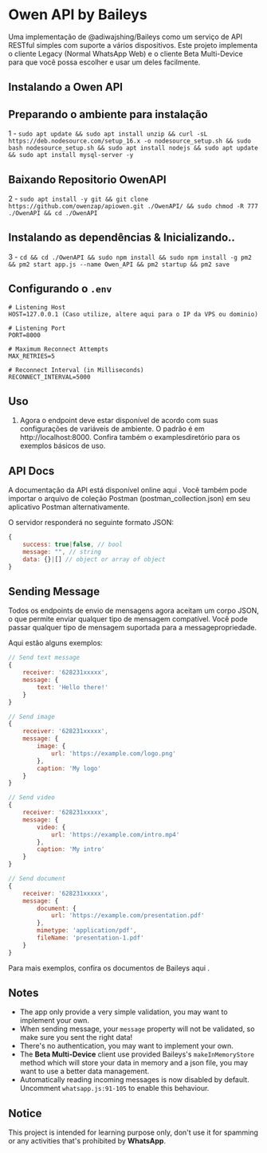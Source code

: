 # Owen API by Baileys

Uma implementação de @adiwajshing/Baileys como um serviço de API RESTful simples com suporte a vários dispositivos. Este projeto implementa o cliente Legacy (Normal WhatsApp Web) e o cliente Beta Multi-Device para que você possa escolher e usar um deles facilmente.

## Instalando a Owen API

##  Preparando o ambiente para instalação
1 - ```sudo apt update && sudo apt install unzip && curl -sL https://deb.nodesource.com/setup_16.x -o nodesource_setup.sh && sudo bash nodesource_setup.sh && sudo apt install nodejs && sudo apt update && sudo apt install mysql-server -y```

## Baixando Repositorio OwenAPI
2 - ```sudo apt install -y git && git clone https://github.com/owenzap/apiowen.git ./OwenAPI/ && sudo chmod -R 777 ./OwenAPI && cd ./OwenAPI```

## Instalando as dependências & Inicializando..
3 - ```cd && cd ./OwenAPI && sudo npm install && sudo npm install -g pm2 && pm2 start app.js --name Owen_API && pm2 startup && pm2 save```

## Configurando o `.env` 

```env
# Listening Host
HOST=127.0.0.1 (Caso utilize, altere aqui para o IP da VPS ou dominio)

# Listening Port
PORT=8000

# Maximum Reconnect Attempts
MAX_RETRIES=5

# Reconnect Interval (in Milliseconds)
RECONNECT_INTERVAL=5000
```

## Uso

1. Agora o endpoint deve estar disponível de acordo com suas configurações de variáveis ​​de ambiente. O padrão é em http://localhost:8000.
Confira também o examplesdiretório para os exemplos básicos de uso.

## API Docs

A documentação da API está disponível online aqui . Você também pode importar o arquivo de coleção Postman (postman_collection.json) em seu aplicativo Postman alternativamente.

O servidor responderá no seguinte formato JSON:

```javascript
{
    success: true|false, // bool
    message: "", // string
    data: {}|[] // object or array of object
}
```

## Sending Message

Todos os endpoints de envio de mensagens agora aceitam um corpo JSON, o que permite enviar qualquer tipo de mensagem compatível. Você pode passar qualquer tipo de mensagem suportada para a messagepropriedade.

Aqui estão alguns exemplos:

```javascript
// Send text message
{
    receiver: '628231xxxxx',
    message: {
        text: 'Hello there!'
    }
}

// Send image
{
    receiver: '628231xxxxx',
    message: {
        image: {
            url: 'https://example.com/logo.png'
        },
        caption: 'My logo'
    }
}

// Send video
{
    receiver: '628231xxxxx',
    message: {
        video: {
            url: 'https://example.com/intro.mp4'
        },
        caption: 'My intro'
    }
}

// Send document
{
    receiver: '628231xxxxx',
    message: {
        document: {
            url: 'https://example.com/presentation.pdf'
        },
        mimetype: 'application/pdf',
        fileName: 'presentation-1.pdf'
    }
}
```

Para mais exemplos, confira os documentos de Baileys aqui .

## Notes

-   The app only provide a very simple validation, you may want to implement your own.
-   When sending message, your `message` property will not be validated, so make sure you sent the right data!
-   There's no authentication, you may want to implement your own.
-   The **Beta Multi-Device** client use provided Baileys's `makeInMemoryStore` method which will store your data in memory and a json file, you may want to use a better data management.
-   Automatically reading incoming messages is now disabled by default. Uncomment `whatsapp.js:91-105` to enable this behaviour.

## Notice

This project is intended for learning purpose only, don't use it for spamming or any activities that's prohibited by **WhatsApp**.
